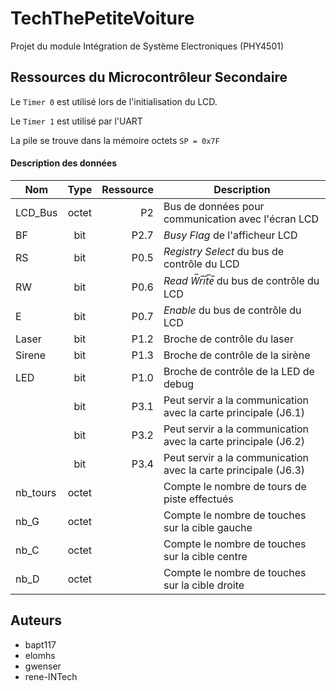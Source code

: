 # TechThePetiteVoiture
Projet du module Intégration de Système Electroniques (PHY4501)


## Ressources du Microcontrôleur Secondaire

Le `Timer 0` est utilisé lors de l'initialisation du LCD.

Le `Timer 1` est utilisé par l'UART

La pile se trouve dans la mémoire octets `SP = 0x7F`

#### Description des données
 | Nom | Type | Ressource | Description |
 | --- | :---: | ---: | --- |
 | LCD_Bus | octet | P2 | Bus de données pour communication avec l'écran LCD |
 | BF | bit | P2.7 | *Busy Flag* de l'afficheur LCD |
 | RS | bit | P0.5 | *Registry Select* du bus de contrôle du LCD |
 | RW | bit | P0.6 | *Read W&#773;r&#773;i&#773;t&#773;e&#773;* du bus de contrôle du LCD |
 | E | bit | P0.7 | *Enable* du bus de contrôle du LCD |
 | Laser | bit | P1.2 | Broche de contrôle du laser |
 | Sirene | bit | P1.3 | Broche de contrôle de la sirène |
 | LED | bit | P1.0 | Broche de contrôle de la LED de debug |
 | | bit | P3.1 | Peut servir a la communication avec la carte principale (J6.1) |
 | | bit | P3.2 | Peut servir a la communication avec la carte principale (J6.2) |
 | | bit | P3.4 | Peut servir a la communication avec la carte principale (J6.3) |
 |nb_tours | octet | | Compte le nombre de tours de piste effectués |
 | nb_G | octet | | Compte le nombre de touches sur la cible gauche |
 | nb_C | octet | | Compte le nombre de touches sur la cible centre |
 | nb_D | octet | | Compte le nombre de touches sur la cible droite |
 
 
 ## Auteurs
  - bapt117
  - elomhs
  - gwenser
  - rene-INTech
 
